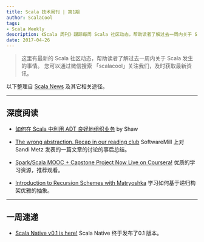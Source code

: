 ```yaml
---
title: Scala 技术周刊 | 第1期
author: ScalaCool
tags:
- Scala Weekly
description: 《Scala 周刊》跟踪每周 Scala 社区动态，帮助读者了解过去一周内关于 Scala 发生的事情。
date: 2017-04-26
---
```


> 这里有最新的 Scala 社区动态，帮助读者了解过去一周内关于 Scala 发生的事情。
您可以通过微信搜索 「scalacool」关注我们，及时获取最新资讯。

以下整理自 [Scala News](http://news.scala.cool) 及其它相关途径。

***

## 深度阅读

- [如何在 Scala 中利用 ADT 良好地组织业务](http://localhost:4000/2017/03/how-to-use-algebraic-data-type-in-scala-development/) by Shaw

- [The wrong abstraction. Recap in our reading club](https://softwaremill.com/the-wrong-abstraction-recap/)
   SoftwareMill 上对 Sandi Metz 发表的一篇文章的讨论的事后总结。

- [Spark/Scala MOOC + Capstone Project Now Live on Coursera!](http://scala-lang.org/blog/2017/03/13/spark-mooc-capstone-live-on-coursera.html)
   优质的学习资源，推荐观看。

- [Introduction to Recursion Schemes with Matryoshka](http://akmetiuk.com/posts/2017-03-10-matryoshka-intro.html)
   学习如何基于递归构架优雅的抽象。

***

## 一周速递

- [Scala Native v0.1 is here!](https://www.scala-lang.org/blog/2017/03/14/scala-native-0.1-is-here.html)
   Scala Native 终于发布了0.1 版本。

